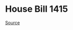 # House Bill 1415

[Source](http://lawfilesext.leg.wa.gov/biennium/2021-22/Xml/Bills/House%20Bills/1415.xml)